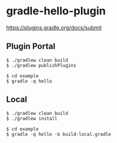 # gradle-hello-plugin

https://plugins.gradle.org/docs/submit

## Plugin Portal
```
$ ./gradlew clean build
$ ./gradlew publishPlugins

$ cd example
$ gradle -q hello
```

## Local
```
$ ./gradlew clean build
$ ./gradlew install

$ cd example
$ gradle -q hello -b build-local.gradle
```
